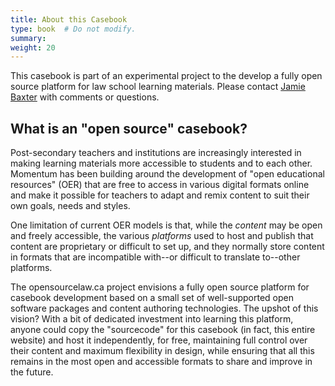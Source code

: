 ```yaml
---
title: About this Casebook
type: book  # Do not modify.
summary: 
weight: 20
---
```


This casebook is part of an experimental project to the develop a fully open source platform for law school learning materials. Please contact [Jamie Baxter](mailto:jamie.baxter@dal.ca) with comments or questions.

## What is an "open source" casebook?

Post-secondary teachers and institutions are increasingly interested in making learning materials more accessible to students and to each other. Momentum has been building around the development of "open educational resources" (OER) that are free to access in various digital formats online and make it possible for teachers to adapt and remix content to suit their own goals, needs and styles.

One limitation of current OER models is that, while the *content* may be open and freely accessible, the various *platforms* used to host and publish that content are proprietary or difficult to set up, and they normally store content in formats that are incompatible with--or difficult to translate to--other platforms. 

The opensourcelaw.ca project envisions a fully open source platform for casebook development based on a small set of well-supported open software packages and content authoring technologies. The upshot of this vision? With a bit of dedicated investment into learning this platform, anyone could copy the "sourcecode" for this casebook (in fact, this entire website) and host it independently, for free, maintaining full control over their content and maximum flexibility in design, while ensuring that all this remains in the most open and accessible formats to share and improve in the future. 
